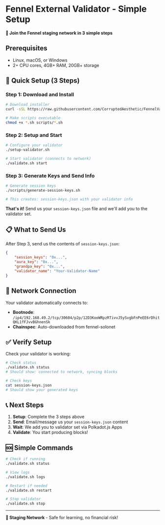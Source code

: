 # Fennel External Validator - Simple Setup

**🧪 Join the Fennel staging network in 3 simple steps**

## Prerequisites
- Linux, macOS, or Windows
- 2+ CPU cores, 4GB+ RAM, 20GB+ storage

## 🚀 Quick Setup (3 Steps)

### Step 1: Download and Install
```bash
# Download installer
curl -sSL https://raw.githubusercontent.com/CorruptedAesthetic/FennelValidator/main/install.sh | bash

# Make scripts executable
chmod +x *.sh scripts/*.sh
```

### Step 2: Setup and Start
```bash
# Configure your validator
./setup-validator.sh

# Start validator (connects to network)
./validate.sh start
```

### Step 3: Generate Keys and Send Info
```bash
# Generate session keys
./scripts/generate-session-keys.sh

# This creates: session-keys.json with your validator info
```

**That's it!** Send us your `session-keys.json` file and we'll add you to the validator set.

## 📋 What to Send Us

After Step 3, send us the contents of `session-keys.json`:

```json
{
    "session_keys": "0x...",
    "aura_key": "0x...",
    "grandpa_key": "0x...",
    "validator_name": "Your-Validator-Name"
}
```

## 🔧 Network Connection

Your validator automatically connects to:
- **Bootnode**: `/ip4/192.168.49.2/tcp/30604/p2p/12D3KooWRpzRTivvJ5ySvgbFnPeEE6rDhitQKL1fFJvvBGhnenSk`
- **Chainspec**: Auto-downloaded from fennel-solonet

## ✅ Verify Setup

Check your validator is working:
```bash
# Check status
./validate.sh status
# Should show: connected to network, syncing blocks

# Check keys
cat session-keys.json
# Should show your generated keys
```

## 📞 Next Steps

1. **Setup**: Complete the 3 steps above
2. **Send**: Email/message us your `session-keys.json` content  
3. **Wait**: We add you to validator set via Polkadot.js Apps
4. **Validate**: You start producing blocks!

## 🆘 Simple Commands

```bash
# Check if running
./validate.sh status

# View logs
./validate.sh logs

# Restart if needed
./validate.sh restart

# Stop validator
./validate.sh stop
```

---

**🧪 Staging Network** - Safe for learning, no financial risk! 